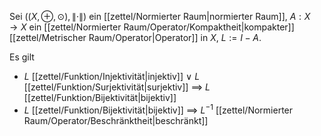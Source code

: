 Sei $((X, \oplus, \odot), \| \cdot \|)$ ein [[zettel/Normierter Raum|normierter Raum]], $A : X \to X$ ein [[zettel/Normierter Raum/Operator/Kompaktheit|kompakter]] [[zettel/Metrischer Raum/Operator|Operator]] in $X$, $L := I - A$.

Es gilt
- $L$ [[zettel/Funktion/Injektivität|injektiv]] $\lor$ $L$ [[zettel/Funktion/Surjektivität|surjektiv]] $\implies$ $L$ [[zettel/Funktion/Bijektivität|bijektiv]]
- $L$ [[zettel/Funktion/Bijektivität|bijektiv]] $\implies$ $L^{-1}$ [[zettel/Normierter Raum/Operator/Beschränktheit|beschränkt]]